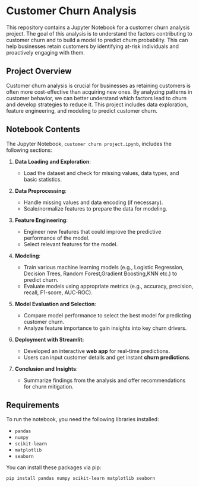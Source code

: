 # Customer Churn Analysis

This repository contains a Jupyter Notebook for a customer churn analysis project. The goal of this analysis is to understand the factors contributing to customer churn and to build a model to predict churn probability. This can help businesses retain customers by identifying at-risk individuals and proactively engaging with them.

## Project Overview

Customer churn analysis is crucial for businesses as retaining customers is often more cost-effective than acquiring new ones. By analyzing patterns in customer behavior, we can better understand which factors lead to churn and develop strategies to reduce it. This project includes data exploration, feature engineering, and modeling to predict customer churn.

## Notebook Contents

The Jupyter Notebook, `customer churn project.ipynb`, includes the following sections:

1. **Data Loading and Exploration**:  
   - Load the dataset and check for missing values, data types, and basic statistics.
2. **Data Preprocessing**:  
   - Handle missing values and data encoding (if necessary).
   - Scale/normalize features to prepare the data for modeling.

3. **Feature Engineering**:  
   - Engineer new features that could improve the predictive performance of the model.
   - Select relevant features for the model.

4. **Modeling**:  
   - Train various machine learning models (e.g., Logistic Regression, Decision Trees, Random Forest,Gradient Boosting,KNN etc.) to predict churn.
   - Evaluate models using appropriate metrics (e.g., accuracy, precision, recall, F1-score, AUC-ROC).

5. **Model Evaluation and Selection**:  
   - Compare model performance to select the best model for predicting customer churn.
   - Analyze feature importance to gain insights into key churn drivers.

6. **Deployment with Streamlit:**  
   - Developed an interactive **web app** for real-time predictions.  
   - Users can input customer details and get instant **churn predictions**.  

7. **Conclusion and Insights**:  
   - Summarize findings from the analysis and offer recommendations for churn mitigation.

## Requirements

To run the notebook, you need the following libraries installed:

- `pandas`
- `numpy`
- `scikit-learn`
- `matplotlib`
- `seaborn`

You can install these packages via pip:

```bash
pip install pandas numpy scikit-learn matplotlib seaborn
